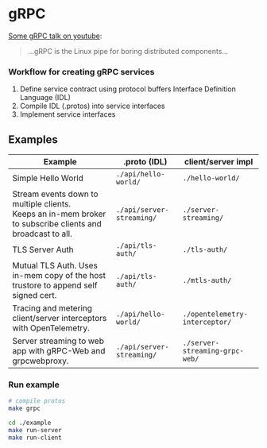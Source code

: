 # gRPC

[Some gRPC talk on youtube](https://www.youtube.com/watch?v=J-NTfvYL_OE):
> ...gRPC is the Linux pipe for boring distributed components...

### Workflow for creating gRPC services

1. Define service contract using protocol buffers Interface Definition Language (IDL)
2. Compile IDL (.protos) into service interfaces
3. Implement service interfaces

## Examples

| Example  	| .proto (IDL) 	| client/server impl  	|
|---	|---	|---	|
| Simple Hello World  	| `./api/hello-world/`  	| `./hello-world/`  	|
| Stream events down to multiple clients. <br/> Keeps an in-mem broker to subscribe clients and broadcast to all. | `./api/server-streaming/`  	  | `./server-streaming/`  	|
| TLS Server Auth | `./api/tls-auth/`  	  | `./tls-auth/`  	|
| Mutual TLS Auth. Uses in-mem copy of the host trustore to append self signed cert. | `./api/tls-auth/`  	  | `./mtls-auth/`  	|
| Tracing and metering client/server interceptors with OpenTelemetry. | `./api/hello-world/` | `./opentelemetry-interceptor/` |
| Server streaming to web app with gRPC-Web and grpcwebproxy. | `./api/server-streaming/` | `./server-streaming-grpc-web/` |


### Run example

``` bash
# compile protos
make grpc

cd ./example
make run-server
make run-client
```